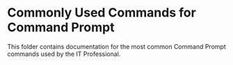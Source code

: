 # Commonly Used Commands for Command Prompt

This folder contains documentation for the most common Command Prompt commands used by the IT Professional.
